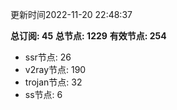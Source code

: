 更新时间2022-11-20 22:48:37

**总订阅: 45**
**总节点: 1229**
**有效节点: 254**
- ssr节点: 26
- v2ray节点: 190
- trojan节点: 32
- ss节点: 6
